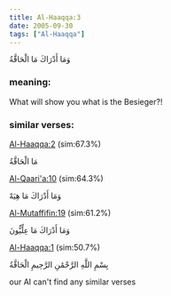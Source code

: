 ```yaml
---
title: Al-Haaqqa:3
date: 2005-09-30
tags: ["Al-Haaqqa"]
---
```

وَمَا أَدْرَاكَ مَا الْحَاقَّةُ
### meaning: 
What will show you what is the Besieger?!
### similar verses: 

[Al-Haaqqa:2](/69/2) (sim:67.3%)

مَا الْحَاقَّةُ

[Al-Qaari'a:10](/101/10) (sim:64.3%)

وَمَا أَدْرَاكَ مَا هِيَهْ

[Al-Mutaffifin:19](/83/19) (sim:61.2%)

وَمَا أَدْرَاكَ مَا عِلِّيُّونَ

[Al-Haaqqa:1](/69/1) (sim:50.7%)

بِسْمِ اللَّهِ الرَّحْمَٰنِ الرَّحِيمِ الْحَاقَّةُ

our AI can't find any similar verses
